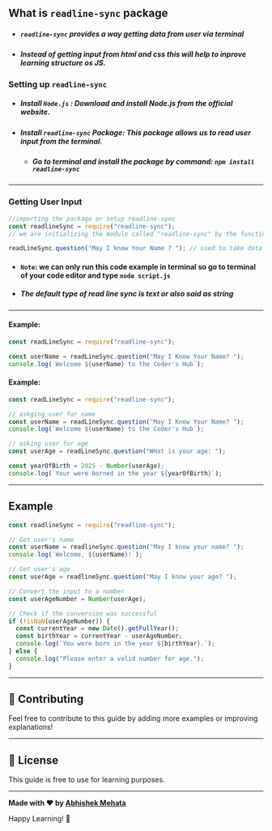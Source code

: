 ## What is `readline-sync` package

- ##### `readline-sync` provides a way getting data from user via terminal
- ##### Instead of getting input from html and css this will help to inprove learning structure os JS.

### Setting up `readline-sync`

- ##### Install `Node.js` : Download and install Node.js from the official website.
- ##### Install `readline-sync` Package: This package allows us to read user input from the terminal.
  - ##### Go to terminal and install the package by command: `npm install readline-sync`

---

### Getting User Input

```js
//importing the package or setup readline-sync
const readlineSync = require("readline-sync");
// we are initializing the module called "readline-sync" by the function called require() in a variable readLineSync

readLineSync.question("May I know Your Name ? "); // used to take data from user or query the user
```

- #### `Note`: we can only run this code example in terminal so go to terminal of your code editor and type `node script.js`
- ##### The default type of read line sync is text or also said as string

---

#### Example:

```js
const readLineSync = require("readline-sync");

const userName = readLineSync.question("May I Know Your Name? ");
console.log(`Welcome ${userName} to the Coder's Hub`);
```

#### Example:

```js
const readLineSync = require("readline-sync");

// askging user for name
const userName = readLineSync.question("May I Know Your Name? ");
console.log(`Welcome ${userName} to the Coder's Hub`);

// asking user for age
const userAge = readLineSync.question("WHat is your age: ");

const yearOfBirth = 2025 - Number(userAge);
console.log(`Your were borned in the year ${yearOfBirth}`);
```

---

## Example

```js
const readlineSync = require("readline-sync");

// Get user's name
const userName = readlineSync.question("May I know your name? ");
console.log(`Welcome, ${userName}!`);

// Get user's age
const userAge = readlineSync.question("May I know your age? ");

// Convert the input to a number
const userAgeNumber = Number(userAge);

// Check if the conversion was successful
if (!isNaN(userAgeNumber)) {
  const currentYear = new Date().getFullYear();
  const birthYear = currentYear - userAgeNumber;
  console.log(`You were born in the year ${birthYear}.`);
} else {
  console.log("Please enter a valid number for age.");
}
```


---

## 🤝 Contributing

Feel free to contribute to this guide by adding more examples or improving explanations!

---

## 📄 License

This guide is free to use for learning purposes.

---

**Made with ❤️ by [Abhishek Mehata](https://github.com/Abhishek-mehata)**

Happy Learning! 🚀
